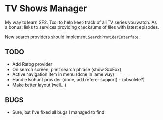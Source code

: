 TV Shows Manager
===============

My way to learn SF2. Tool to help keep track of all TV series you watch.
As a bonus: links to services providing checksums of files with latest episodes.

New search providers should implement `SearchProviderInterface`.

TODO
----

* Add Rarbg provider
* On search screen, print search phrase (show SxxExx)
* Active navigation item in menu (done in lame way)
* Handle Isohunt provider (done, add referer support) - (obsolete?)
* Make better layout (well...)

BUGS
----

* Sure, but I've fixed all bugs I managed to find
